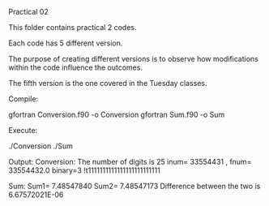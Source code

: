 Practical 02

This folder contains practical 2 codes.

Each code has 5 different version. 

The purpose of creating different versions is to observe how modifications within the code influence the outcomes.

The fifth version is the one covered in the Tuesday classes.

Compile:

gfortran Conversion.f90 -o Conversion
gfortran Sum.f90 -o Sum



Execute:

./Conversion
./Sum

Output:
Conversion:
  The number of digits is           25
 inum=    33554431 , fnum=   33554432.0
 binary=3     !t1111111111111111111111111

Sum:
  Sum1=   7.48547840
  Sum2=   7.48547173
  Difference between the two is    6.67572021E-06



